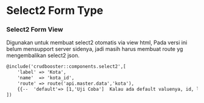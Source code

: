 # Select2 Form Type

### Select2 Form View
Digunakan untuk membuat select2 otomatis via view html,
Pada versi ini belum mensupport server sidenya, jadi masih harus membuat route yg mengembalikan select2 json.

```html
@include('crudbooster::components.select2',[
    'label' => 'Kota',
    'name'  => 'kota_id',
    'route' => route('api.master.data','kota'),
    {{--  'default'=> [1,'Uji Coba']  Kalau ada default valuenya, id, label  --}}
])
```